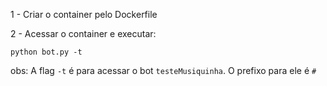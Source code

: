1 - Criar o container pelo Dockerfile

2 - Acessar o container e executar:

```python bot.py -t```

obs: A flag ```-t``` é para acessar o bot ```testeMusiquinha```. O prefixo para ele é ```#```

